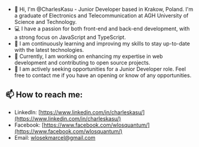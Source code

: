 - 👋 Hi, I'm @CharlesKasu - Junior Developer based in Krakow, Poland. I'm a graduate of Electronics and Telecommunication at AGH University of Science and Technology.
- 💻 I have a passion for both front-end and back-end development, with a strong focus on JavaScript and TypeScript.
- 🌱 I am continuously learning and improving my skills to stay up-to-date with the latest technologies.
- 🚀 Currently, I am working on enhancing my expertise in web development and contributing to open source projects.
- 👀 I am actively seeking opportunities for a Junior Developer role. Feel free to contact me if you have an opening or know of any opportunities.

## 📫 How to reach me:
- LinkedIn: [https://www.linkedin.com/in/charleskasu/](https://www.linkedin.com/in/charleskasu/)
- Facebook: [https://www.facebook.com/wlosquantum/](https://www.facebook.com/wlosquantum/)
- Email: wlosekmarcel@gmail.com
